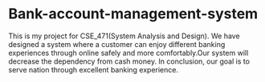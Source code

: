 # Bank-account-management-system
This is my project for CSE_471(System Analysis and Design). We have designed a system where a customer can enjoy different banking experiences through online safely and more comfortably.Our system will decrease the dependency from cash money. In conclusion, our goal is to serve nation through excellent banking experience.
